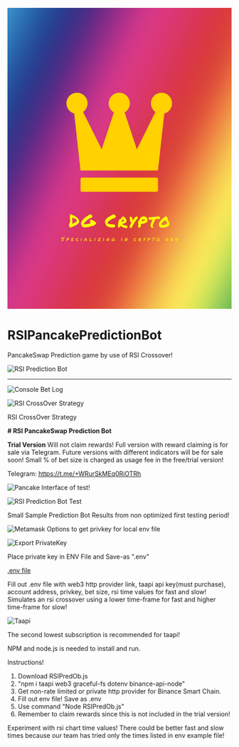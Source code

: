 ![DG Crypto](https://github.com/DGCrypto/PancakeSwap-Prediction-Bot-FREE/blob/main/CE5F5D29-F518-418F-BF5A-83848D64D4D4.jpeg)

# RSIPancakePredictionBot
PancakeSwap Prediction game by use of RSI Crossover!

![RSI Prediction Bot](https://github.com/DGCrypto/RSIPancakePredictionBot/blob/main/IMG_0183.jpg)
***
![Console Bet Log](https://github.com/DGCrypto/RSIPancakePredictionBot/blob/main/RSIPredBotConsole.png)

![RSI CrossOver Strategy](https://github.com/DGCrypto/RSIPancakePredictionBot/blob/main/E3BFD33A-8C91-464E-ABDE-D0A574A74786.jpeg)

RSI CrossOver Strategy

**# RSI PancakeSwap Prediction Bot**



**Trial Version** Will not claim rewards! 
Full version with reward claiming is for sale via Telegram.
Future versions with different indicators will be for sale soon!
Small % of bet size is charged as usage fee in the free/trial version!

Telegram: https://t.me/+WRurSkMEq0RiOTRh



![Pancake Interface of test!](https://github.com/DGCrypto/RSIPancakePredictionBot/blob/main/RSIPredPancake.png)

![RSI Prediction Bot Test](https://github.com/DGCrypto/RSIPancakePredictionBot/blob/main/predbottest.PNG)

Small Sample Prediction Bot Results from non optimized first testing period!

![Metamask Options to get privkey for local env file](https://github.com/DGCrypto/RSIPancakePredictionBot/blob/main/options.PNG)

![Export PrivateKey](https://github.com/DGCrypto/RSIPancakePredictionBot/blob/main/exportprivkey.PNG)

Place private key in ENV File and Save-as ".env"

[.env file](https://github.com/DGCrypto/RSIPancakePredictionBot/blob/main/.env.example)

Fill out .env file with web3 http provider link, taapi api key(must purchase), account address, privkey, bet size, rsi time values for fast and slow! Simulates an rsi crossover using a lower time-frame for fast and higher time-frame for slow!

![Taapi](https://github.com/DGCrypto/RSIPancakePredictionBot/blob/main/taapi%20(1).PNG)

The second lowest subscription is recommended for taapi!


NPM and node.js is needed to install and run.




Instructions!

1.   Download RSIPredOb.js
2.   "npm i taapi web3 graceful-fs dotenv binance-api-node"
3.   Get non-rate limited or private http provider for Binance Smart Chain.
3.   Fill out env file! Save as .env
4.   Use command "Node RSIPredOb.js"
5.   Remember to claim rewards since this is not included in the trial version!


Experiment with rsi chart time values! 
There could be better fast and slow times because our team has tried only the times listed in env example file!
